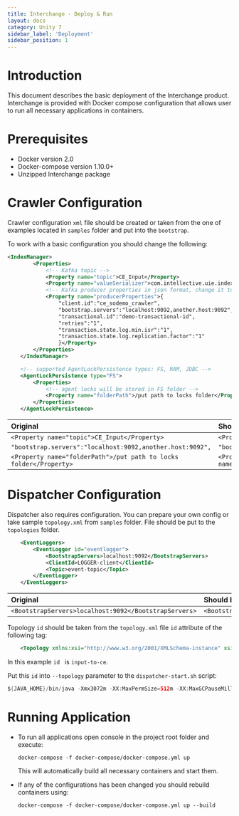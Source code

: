 ```yaml
---
title: Interchange - Deploy & Run
layout: docs
category: Unity 7
sidebar_label: 'Deployment'
sidebar_position: 1
---
```

# Introduction

This document describes the basic deployment of the Interchange product.  
Interchange is provided with Docker compose configuration that allows user to run all necessary applications in containers.

# Prerequisites

- Docker version 2.0  
- Docker-compose version 1.10.0+  
- Unzipped Interchange package

# Crawler Configuration

Crawler configuration `xml` file should be created or taken from the one of examples located in `samples` folder and put into the `bootstrap`.

To work with a basic configuration you should change the following:

```xml
<IndexManager>
		<Properties>
			<!-- Kafka topic -->
			<Property name="topic">CE_Input</Property>
			<Property name="valueSerializer">com.intellective.uie.index.kafka1x.serialization.InputDocumentProtobufSerializer</Property>
			<!-- Kafka producer properties in json format, change it to match your configuration-->
			<Property name="producerProperties">{
				"client.id":"ce_sodemo_crawler",
				"bootstrap.servers":"localhost:9092,another.host:9092",
				"transactional.id":"demo-transactional-id",
				"retries":"1",
				"transaction.state.log.min.isr":"1",
				"transaction.state.log.replication.factor":"1"
				}</Property>
		</Properties>
	</IndexManager>

	<!-- supported AgentLockPersistence types: FS, RAM, JDBC -->
	<AgentLockPersistence type="FS">
		<Properties>
			<!-- agent locks will be stored in FS folder -->
			<Property name="folderPath">/put path to locks folder</Property>
		</Properties>
	</AgentLockPersistence>
```

| Original | Should be changed to |
|:---------|:---------------------|
|`<Property name="topic">CE_Input</Property>`| `<Property name="topic">input-topic</Property>`|
|`"bootstrap.servers":"localhost:9092,another.host:9092",`| `"bootstrap.servers":"kafka:9092",`|
|`<Property name="folderPath">/put path to locks folder</Property>`| `<Property name="folderPath">/opt/interchange/crawler/fs</Property>`|

# Dispatcher Configuration

Dispatcher also requires configuration. You can prepare your own config or take sample `topology.xml` from `samples` folder. File should be put to the `topologies` folder.

```xml
    <EventLoggers>
        <EventLogger id="eventlogger">
            <BootstrapServers>localhost:9092</BootstrapServers>
            <ClientId>LOGGER-client</ClientId>
            <Topic>event-topic</Topic>
        </EventLogger>
    </EventLoggers>
```

| Original | Should be changed to |
|:---------|:---------------------|
|`<BootstrapServers>localhost:9092</BootstrapServers>` | `<BootstrapServers>kafka:9092</BootstrapServers>`|

Topology `id` should be taken from the `topology.xml` file `id` attribute of the following tag:

```xml
    <Topology xmlns:xsi="http://www.w3.org/2001/XMLSchema-instance" xsi:type="processor" id="input-to-ce">
```

In this example `id ` is `input-to-ce`.

Put this `id` into `--topology` parameter to the `dispatcher-start.sh` script:

```java
${JAVA_HOME}/bin/java -Xmx3072m -XX:MaxPermSize=512m -XX:MaxGCPauseMillis=200 -Dloader.path=ext -Dloader.config.location=./application.properties -jar dispatcher.jar --topology=input-to-ce $@
```

# Running Application

- To run all applications open console in the project root folder and execute:
    
    ```console
    docker-compose -f docker-compose/docker-compose.yml up
    ```
    
    This will automatically build all necessary containers and start them.

- If any of the configurations has been changed you should rebuild containers using:
    
    ```console
    docker-compose -f docker-compose/docker-compose.yml up --build
    ```